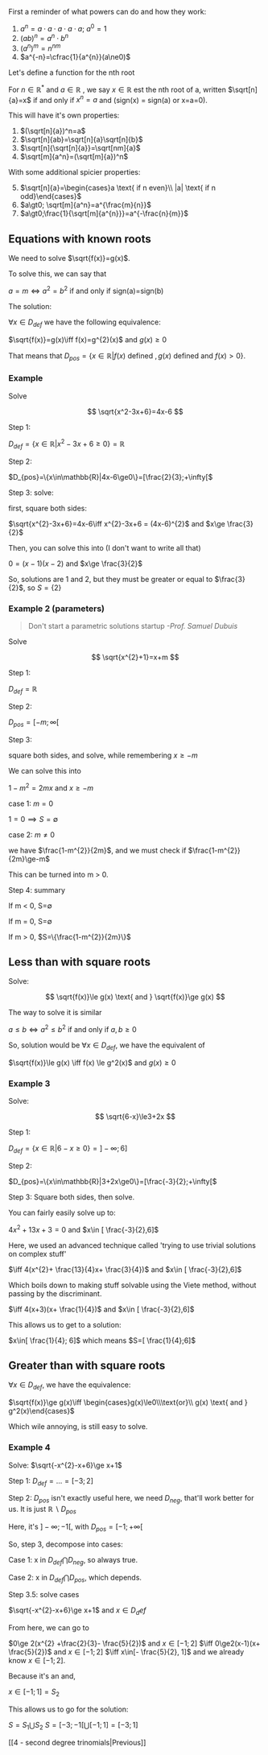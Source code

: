 
First a reminder of what powers can do and how they work:

1) $a^{n}= a\cdot a\cdot a\cdot a\cdot a$; $a^0=1$
2) $(ab)^n=a^n\cdot b^n$
3) $(a^n)^m=n^{nm}$
4) $a^{-n}=\cfrac{1}{a^{n}}(a\ne0)$


Let's define a function for the nth root

For $n\in\mathbb{R}^*$ and $a\in\mathbb{R}$ , we say $x\in\mathbb{R}$ est the nth root of a, written $\sqrt[n]{a}=x$ if and only if $x^{n}=a$ and (sign(x) = sign(a) or x=a=0).

This will have it's own properties:

1) $(\sqrt[n]{a})^n=a$
2) $\sqrt[n]{ab}=\sqrt[n]{a}\sqrt[n]{b}$
3) $\sqrt[n]{\sqrt[n]{a}}=\sqrt[nm]{a}$
4) $\sqrt[m]{a^n}=(\sqrt[m]{a})^n$

With some additional spicier properties:

5) $\sqrt[n]{a}=\begin{cases}a \text{ if n even}\\ |a| \text{ if n odd}\end{cases}$
6) $a\gt0; \sqrt[m]{a^n}=a^{\frac{m}{n}}$
7) $a\gt0;\frac{1}{\sqrt[m]{a^{n}}}=a^{-\frac{n}{m}}$ 


## Equations with known roots

We need to solve $\sqrt{f(x)}=g(x)$.

To solve this, we can say that

$a=m\iff a^{2}=b^{2}$ if and only if sign(a)=sign(b)

The solution:

$\forall x \in D_{def}$ we have the following equivalence:

$\sqrt{f(x)}=g(x)\iff f(x)=g^{2}(x)$ and $g(x)\ge 0$

That means that $D_{pos}=\{x\in\mathbb{R} | f(x)\text{ defined }, g(x)\text{ defined and } f(x) > 0\}$.

### Example

Solve 

$$
\sqrt{x^2-3x+6}=4x-6
$$

Step 1:

$D_{def}=\{x\in \mathbb{R}|x^2-3x+6\ge0\}=\mathbb{R}$

Step 2:

$D_{pos}=\{x\in\mathbb{R}|4x-6\ge0\}=[\frac{2}{3};+\infty[$

Step 3: solve:

first, square both sides:

$\sqrt{x^{2}-3x+6}=4x-6\iff x^{2}-3x+6 = (4x-6)^{2}$  and $x\ge \frac{3}{2}$

Then, you can solve this into (I don't want to write all that)

$0=(x-1)(x-2)$ and $x\ge \frac{3}{2}$

So, solutions are 1 and 2, but they must be greater or equal to $\frac{3}{2}$, so $S=\{2\}$


### Example 2 (parameters)

> Don't start a parametric solutions startup
> *-Prof. Samuel Dubuis*

Solve

$$
\sqrt{x^{2}+1}=x+m
$$

Step 1:

$D_{def}=\mathbb{R}$

Step 2:

$D_{pos}=[-m;\infty[$

Step 3:

square both sides, and solve, while remembering $x\ge-m$

We can solve this into

$1-m^{2} =2mx$ and $x\ge-m$


case 1: $m = 0$

$1=0 \implies S=\emptyset$

case 2: $m\ne0$

we have $\frac{1-m^{2}}{2m}$, and we must check if $\frac{1-m^{2}}{2m}\ge-m$

This can be turned into m > 0.

Step 4: summary

If m < 0, S=$\emptyset$

If m = 0, S=$\emptyset$

If m > 0, $S=\{\frac{1-m^{2}}{2m}\}$

## Less than with square roots

Solve:

$$
\sqrt{f(x)}\le g(x) \text{ and } \sqrt{f(x)}\ge g(x)
$$


The way to solve it is similar

$a\le b\iff a^{2}\le b^{2}$ if and only if $a,b\ge0$


So, solution would be $\forall x\in D_{def}$, we have the equivalent of

$\sqrt{f(x)}\le g(x) \iff f(x) \le g^2(x)$ and $g(x) \ge 0$

### Example 3

Solve:

$$
\sqrt{6-x}\le3+2x
$$

Step 1:

$D_{def} = \{x\in\mathbb{R}|6-x\ge0\}= ]-\infty;6]$

Step 2:

$D_{pos}=\{x\in\mathbb{R}|3+2x\ge0\}=[\frac{-3}{2};+\infty[$

Step 3: Square both sides, then solve.

You can fairly easily solve up to:

$4x^{2}+13x+3=0$ and $x\in [ \frac{-3}{2},6]$

Here, we used an advanced technique called 'trying to use trivial solutions on complex stuff'

$\iff 4(x^{2}+ \frac{13}{4}x+ \frac{3}{4})$ and $x\in [ \frac{-3}{2},6]$

Which boils down to making stuff solvable using the Viete method, without passing by the discriminant.

$\iff 4(x+3)(x+ \frac{1}{4})$ and $x\in [ \frac{-3}{2},6]$

This allows us to get to a solution:

$x\in[ \frac{1}{4}; 6]$ which means $S=[ \frac{1}{4};6]$


## Greater than with square roots

$\forall x\in D_{def}$, we have the equivalence:

$\sqrt{f(x)}\ge g(x)\iff \begin{cases}g(x)\le0\\\text{or}\\ g(x) \text{ and } g^2(x)\end{cases}$

Which wile annoying, is still easy to solve.

### Example 4

Solve: $\sqrt{-x^{2}-x+6}\ge x+1$

Step 1: $D_{def}=\dots=[-3;2]$

Step 2: $D_{pos}$ isn't exactly useful here, we need $D_{neg}$, that'll work better for us. It is just $\mathbb{R}\backslash D_{pos}$

Here, it's $]-\infty;-1[$, with $D_{pos}=[-1;+\infty[$

So, step 3, decompose into cases:

Case 1: x in $D_{def}\bigcap D_{neg}$, so always true.

Case 2: x in $D_{def}\bigcap D_{pos}$, which depends.


Step 3.5: solve cases

$\sqrt{-x^{2}-x+6}\ge x+1$ and $x\in D_def$

From here, we can go to

$0\ge 2(x^{2} +\frac{2}{3}- \frac{5}{2})$ and $x \in [-1;2]$
$\iff 0\ge2(x-1)(x+ \frac{5}{2})$ and $x\in[-1;2]$
$\iff x\in[- \frac{5}{2}, 1]$ and we already know $x\in[-1;2]$.

Because it's an and, 

$x\in[-1;1]=S_2$

This allows us to go for the solution:

$S=S_{1}\bigcup S_{2}$
$S=[-3;-1[\bigcup[-1;1]=[-3;1]$

[[4 - second degree trinomials|Previous]]
